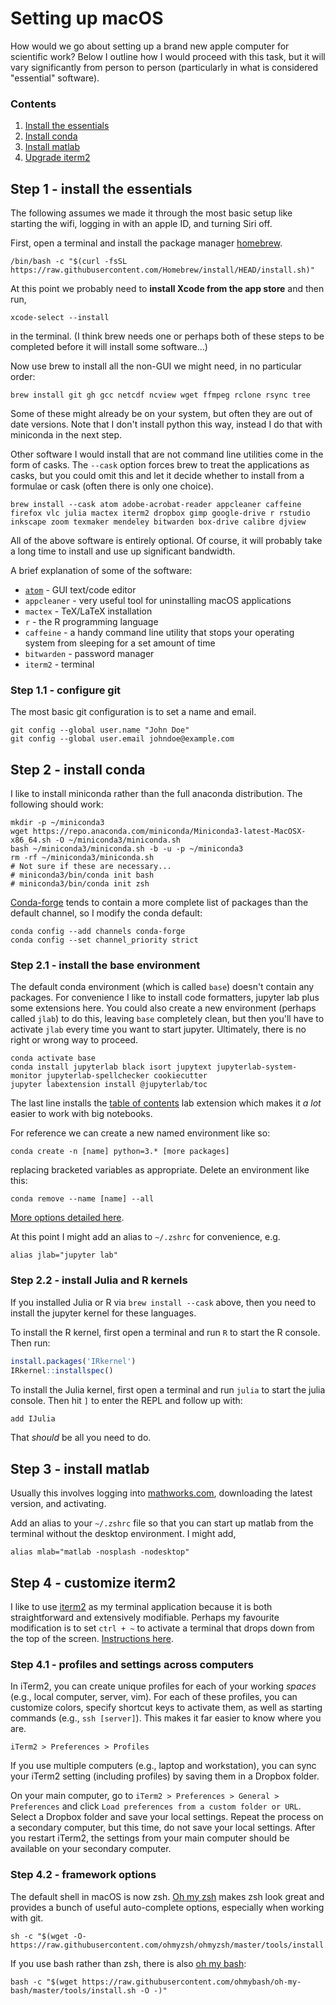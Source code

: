# Setting up macOS

How would we go about setting up a brand new apple computer for scientific work? Below I outline how I would proceed with this task, but it will vary significantly from person to person (particularly in what is considered "essential" software).

### Contents

1) [Install the essentials](#Step-1---install-the-essentials)
1) [Install conda](#Step-2---install-conda)
1) [Install matlab](#Step-3---install-matlab)
1) [Upgrade iterm2](#Step-4---customize-iterm2)

## Step 1 - install the essentials

The following assumes we made it through the most basic setup like starting the wifi, logging in with an apple ID, and turning Siri off. 

First, open a terminal and install the package manager [homebrew](https://brew.sh/).

    /bin/bash -c "$(curl -fsSL https://raw.githubusercontent.com/Homebrew/install/HEAD/install.sh)"
    
At this point we probably need to __install Xcode from the app store__ and then run,

    xcode-select --install
    
in the terminal. (I think brew needs one or perhaps both of these steps to be completed before it will install some software...)

Now use brew to install all the non-GUI we might need, in no particular order:

    brew install git gh gcc netcdf ncview wget ffmpeg rclone rsync tree
    
Some of these might already be on your system, but often they are out of date versions. Note that I don't install python this way, instead I do that with miniconda in the next step. 
    
Other software I would install that are not command line utilities come in the form of casks. The `--cask` option forces brew to treat the applications as casks, but you could omit this and let it decide whether to install from a formulae or cask (often there is only one choice). 

    brew install --cask atom adobe-acrobat-reader appcleaner caffeine firefox vlc julia mactex iterm2 dropbox gimp google-drive r rstudio inkscape zoom texmaker mendeley bitwarden box-drive calibre djview
    
All of the above software is entirely optional. Of course, it will probably take a long time to install and use up significant bandwidth.

A brief explanation of some of the software:

* [`atom`](https://atom.io/) - GUI text/code editor
* `appcleaner` - very useful tool for uninstalling macOS applications
* `mactex` - TeX/LaTeX installation
* `r` - the R programming language
* `caffeine` - a handy command line utility that stops your operating system from sleeping for a set amount of time
* `bitwarden` - password manager
* `iterm2` - terminal

### Step 1.1 - configure git

The most basic git configuration is to set a name and email.

    git config --global user.name "John Doe"
    git config --global user.email johndoe@example.com

## Step 2 - install conda

I like to install miniconda rather than the full anaconda distribution. The following should work:

    mkdir -p ~/miniconda3
    wget https://repo.anaconda.com/miniconda/Miniconda3-latest-MacOSX-x86_64.sh -O ~/miniconda3/miniconda.sh
    bash ~/miniconda3/miniconda.sh -b -u -p ~/miniconda3
    rm -rf ~/miniconda3/miniconda.sh
    # Not sure if these are necessary...
    # miniconda3/bin/conda init bash
    # miniconda3/bin/conda init zsh
    
[Conda-forge](https://conda-forge.org/) tends to contain a more complete list of packages than the default channel, so I modify the conda default:

    conda config --add channels conda-forge
    conda config --set channel_priority strict
    
### Step 2.1 - install the base environment

The default conda environment (which is called `base`) doesn't contain any packages. For convenience I like to install code formatters, jupyter lab plus some extensions here. You could also create a new environment (perhaps called `jlab`) to do this, leaving `base` completely clean, but then you'll have to activate `jlab` every time you want to start jupyter. Ultimately, there is no right or wrong way to proceed. 

    conda activate base
    conda install jupyterlab black isort jupytext jupyterlab-system-monitor jupyterlab-spellchecker cookiecutter
    jupyter labextension install @jupyterlab/toc

The last line installs the [table of contents](https://github.com/jupyterlab/jupyterlab-toc) lab extension which makes it _a lot_ easier to work with big notebooks.

For reference we can create a new named environment like so:

    conda create -n [name] python=3.* [more packages]
    
replacing bracketed variables as appropriate. Delete an environment like this:

    conda remove --name [name] --all
    
[More options detailed here](https://conda.io/projects/conda/en/latest/user-guide/tasks/manage-environments.html).

At this point I might add an alias to `~/.zshrc` for convenience, e.g.

    alias jlab="jupyter lab"

### Step 2.2 - install Julia and R kernels

If you installed Julia or R via `brew install --cask` above, then you need to install the jupyter kernel for these languages.

To install the R kernel, first open a terminal and run `R` to start the R console. Then run:

```R
install.packages('IRkernel') 
IRkernel::installspec()
```

To install the Julia kernel, first open a terminal and run `julia` to start the julia console. Then hit `]` to enter the REPL and follow up with:

```julia
add IJulia
```

That _should_ be all you need to do.
    
## Step 3 - install matlab

Usually this involves logging into [mathworks.com](https://www.mathworks.com/), downloading the latest version, and activating.

Add an alias to your `~/.zshrc` file so that you can start up matlab from the terminal without the desktop environment. I might add,

```
alias mlab="matlab -nosplash -nodesktop"
```

## Step 4 - customize iterm2

I like to use [iterm2](https://iterm2.com/) as my terminal application because it is both straightforward and extensively modifiable. Perhaps my favourite modification is to set `ctrl + ~` to activate a terminal that drops down from the top of the screen. [Instructions here](https://blog.mestwin.net/drop-down-terminal-in-macos-with-iterm2/).

### Step 4.1 - profiles and settings across computers
In iTerm2, you can create unique profiles for each of your working _spaces_ (e.g., local computer, server, vim). For each of these profiles, you can customize colors, specify shortcut keys to activate them, as well as starting commands (e.g., `ssh [server]`). This makes it far easier to know where you are.

`iTerm2 > Preferences > Profiles`

If you use multiple computers (e.g., laptop and workstation), you can sync your iTerm2 setting (including profiles) by saving them in a Dropbox folder.

On your main computer, go to `iTerm2 > Preferences > General > Preferences` and click `Load preferences from a custom folder or URL`. Select a Dropbox folder and save your local settings. Repeat the process on a secondary computer, but this time, do not save your local settings. After you restart iTerm2, the settings from your main computer should be available on your secondary computer.

### Step 4.2 - framework options

The default shell in macOS is now zsh. [Oh my zsh](https://github.com/ohmyzsh/ohmyzsh/) makes zsh look great and provides a bunch of useful auto-complete options, especially when working with git. 

    sh -c "$(wget -O- https://raw.githubusercontent.com/ohmyzsh/ohmyzsh/master/tools/install.sh)"
    
If you use bash rather than zsh, there is also [oh my bash](https://github.com/ohmybash/oh-my-bash):

    bash -c "$(wget https://raw.githubusercontent.com/ohmybash/oh-my-bash/master/tools/install.sh -O -)"
    
